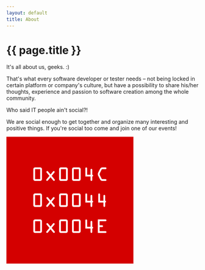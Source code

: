 ```yaml
---
layout: default
title: About
---
```


# {{ page.title }}

It's all about us, geeks. :)

That's what every software developer or tester needs –
not being locked in certain platform or company's culture,
but have a possibility to share his/her thoughts,
experience and passion to software creation among the whole community.

Who said IT people ain't social?!

We are social enough to get together
and organize many interesting and positive things.
If you're social too come and join one of our events!

![](images/ldn.png)
